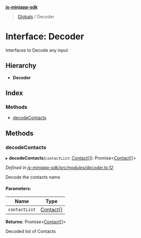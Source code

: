 **[js-miniapp-sdk](../README.md)**

> [Globals](../README.md) / Decoder

# Interface: Decoder

Interfaces to Decode any input

## Hierarchy

* **Decoder**

## Index

### Methods

* [decodeContacts](decoder.md#decodecontacts)

## Methods

### decodeContacts

▸ **decodeContacts**(`contactList`: [Contact](contact.md)[]): Promise\<[Contact](contact.md)[]>

*Defined in [js-miniapp-sdk/src/modules/decoder.ts:12](https://github.com/rakutentech/js-miniapp/blob/f59f350/js-miniapp-sdk/src/modules/decoder.ts#L12)*

Decode the contacts name

#### Parameters:

Name | Type |
------ | ------ |
`contactList` | [Contact](contact.md)[] |

**Returns:** Promise\<[Contact](contact.md)[]>

Decoded list of Contacts
